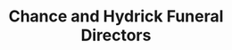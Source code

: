 ---
title: "Chance and Hydrick Funeral Directors"
url: /augusta/chance-and-hydrick-funeral-directors/
shop: Bestattungen
---
